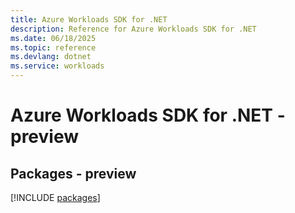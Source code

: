 ```yaml
---
title: Azure Workloads SDK for .NET
description: Reference for Azure Workloads SDK for .NET
ms.date: 06/18/2025
ms.topic: reference
ms.devlang: dotnet
ms.service: workloads
---
```

# Azure Workloads SDK for .NET - preview
## Packages - preview
[!INCLUDE [packages](workloads-index.md)]